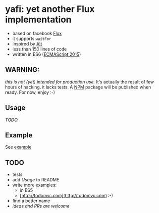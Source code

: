 # yafi: yet another Flux implementation

* based on facebook [Flux](https://github.com/facebook/flux)
* it supports `waitFor`
* inspired by [Alt](https://alt.js.org)
* less than 150 lines of code
* written in ES6 ([ECMAScript 2015](http://www.ecma-international.org/ecma-262/6.0/index.html))

## WARNING:
*this is not (yet) intended for production use.* It's actually the result of few hours of hacking. it lacks tests. A [NPM](https://npmjs.org) package will be published when ready. For now, enjoy :-)

## Usage
_TODO_

## Example
See [example](example/)

## TODO
* tests
* add _Usage_ to README
* write more examples:
  * in ES5
  * [http://todomvc.com](http://todomvc.com) :-)
* find a better name
* _ideas and PRs are welcome_
